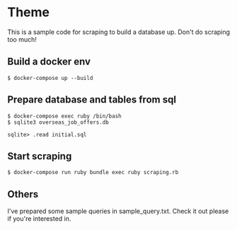 # Theme
This is a sample code for scraping to build a database up. Don't do scraping too much!

## Build a docker env

```
$ docker-compose up --build
```

## Prepare database and tables from sql

```
$ docker-compose exec ruby /bin/bash
$ sqlite3 overseas_job_offers.db

sqlite> .read initial.sql
```

## Start scraping

```
$ docker-compose run ruby bundle exec ruby scraping.rb
```

## Others

I've prepared some sample queries in sample_query.txt. Check it out please if you're interested in.
